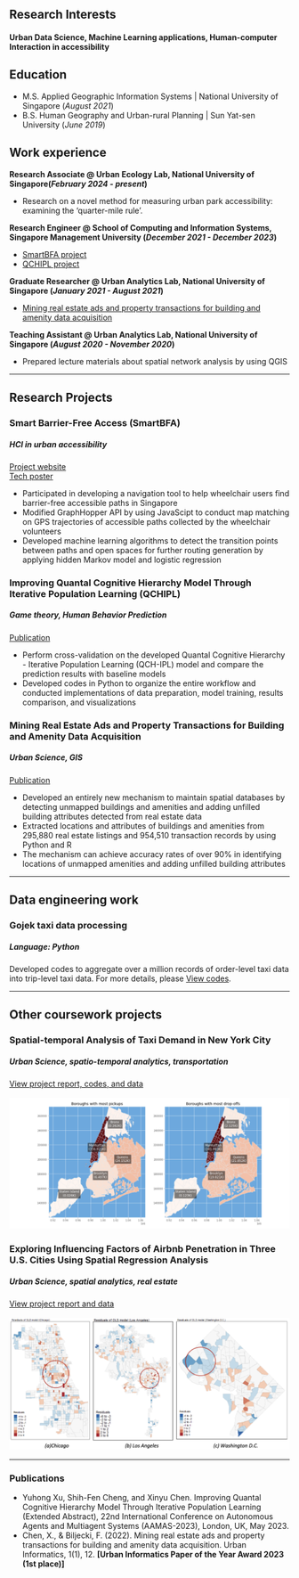## Research Interests

#### Urban Data Science, Machine Learning applications, Human-computer Interaction in accessibility



## Education							       		
- M.S.  Applied Geographic Information Systems	| National University of Singapore (_August 2021_)	 			        		
- B.S.  Human Geography and Urban-rural Planning | Sun Yat-sen University (_June 2019_)

## Work experience 
**Research Associate @ Urban Ecology Lab, National University of Singapore(_February 2024 - present_)**
- Research on a novel method for measuring urban park accessibility: examining the ‘quarter-mile rule’.

**Research Engineer @ School of Computing and Information Systems, Singapore Management University (_December 2021 - December 2023_)**
- [SmartBFA project](#smartbfa)
- [QCHIPL project](#qchipl)

**Graduate Researcher @ Urban Analytics Lab, National University of Singapore (_January 2021 - August 2021_)**  
- [Mining real estate ads and property transactions for building and amenity data acquisition](#real_estate)
  
**Teaching Assistant @ Urban Analytics Lab, National University of Singapore (_August 2020 - November 2020_)**
- Prepared lecture materials about spatial network analysis by using QGIS


---


## Research Projects
<a name="smartbfa"></a>
### Smart Barrier-Free Access (SmartBFA) 
##### HCI in urban accessibility
[Project website](https://www.smartbfa.com/aboutUs)  
[Tech poster](https://www.canva.com/design/DAFBk8BAoD4/dBsr2iFutYPfMJhXMWTvAQ/view?utm_content=DAFBk8BAoD4&utm_campaign=designshare&utm_medium=link&utm_source=publishsharelink)

- Participated in developing a navigation tool to help wheelchair users find barrier-free accessible paths in Singapore
- Modified GraphHopper API by using JavaScipt to conduct map matching on GPS trajectories of accessible paths collected by the wheelchair volunteers
- Developed machine learning algorithms to detect the transition points between paths and open spaces for further routing generation by applying hidden Markov model and logistic regression

<a name="qchipl"></a>
### Improving Quantal Cognitive Hierarchy Model Through Iterative Population Learning (QCHIPL)
##### Game theory, Human Behavior Prediction
[Publication](https://arxiv.org/abs/2302.06033)

- Perform cross-validation on the developed Quantal Cognitive Hierarchy - Iterative Population Learning (QCH-IPL) model and compare the prediction results with baseline models
- Developed codes in Python to organize the entire workflow and conducted implementations of data preparation, model training, results comparison, and visualizations

<a name="real_estate"></a>
### Mining Real Estate Ads and Property Transactions for Building and Amenity Data Acquisition
##### Urban Science, GIS
[Publication](https://link.springer.com/article/10.1007/s44212-022-00012-2)

- Developed an entirely new mechanism to maintain spatial databases by detecting unmapped buildings and amenities and adding unfilled building attributes detected from real estate data
- Extracted locations and attributes of buildings and amenities from 295,880 real estate listings and 954,510 transaction records by using Python and R 
- The mechanism can achieve accuracy rates of over 90% in identifying locations of unmapped amenities and adding unfilled building attributes


---


## Data engineering work

### Gojek taxi data processing
##### Language: Python

Developed codes to aggregate over a million records of order-level taxi data into trip-level taxi data. For more details, please [View codes](https://github.com/chenxy285/gojek_taxi/tree/main).


---


## Other coursework projects

### Spatial-temporal Analysis of Taxi Demand in New York City
##### Urban Science, spatio-temporal analytics, transportation
[View project report, codes, and data](https://github.com/chenxy285/taxi_demand_analysis_NYC)<br>
<br>
![taxiNYC](assets/imgs/taxiNYC.png)


### Exploring Influencing Factors of Airbnb Penetration in Three U.S. Cities Using Spatial Regression Analysis
##### Urban Science, spatial analytics, real estate
[View project report and data](https://github.com/chenxy285/Airbnb_study)<br>
<br>
![airbnbUS](assets/imgs/airbnbUS.png)

---

### Publications
- Yuhong Xu, Shih-Fen Cheng, and Xinyu Chen. Improving Quantal Cognitive Hierarchy Model Through Iterative Population Learning (Extended Abstract), 22nd International Conference on Autonomous Agents and Multiagent Systems (AAMAS-2023), London, UK, May 2023.
- Chen, X., & Biljecki, F. (2022). Mining real estate ads and property transactions for building and amenity data acquisition. Urban Informatics, 1(1), 12. **[Urban Informatics Paper of the Year Award 2023 (1st place)]**







  


